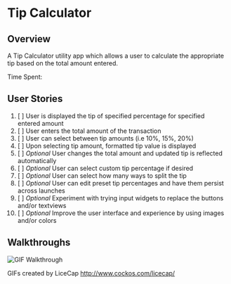
Tip Calculator
====
## Overview
A Tip Calculator utility app which allows a user to calculate the appropriate tip based on the total amount entered.

Time Spent:


## User Stories

1. [ ] User is displayed the tip of specified percentage for specified entered amount
2. [ ] User enters the total amount of the transaction
3. [ ] User can select between tip amounts (i.e 10%, 15%, 20%)
4. [ ] Upon selecting tip amount, formatted tip value is displayed
5. [ ] _Optional_ User changes the total amount and updated tip is reflected automatically
6. [ ] _Optional_ User can select custom tip percentage if desired
7. [ ] _Optional_ User can select how many ways to split the tip
8. [ ] _Optional_ User can edit preset tip percentages and have them persist across launches
9. [ ] _Optional_ Experiment with trying input widgets to replace the buttons and/or textviews
10. [ ] _Optional_ Improve the user interface and experience by using images and/or colors

## Walkthroughs

![GIF Walkthrough](walkthrough-gifs/SimpleToDo.gif)

GIFs created by LiceCap <http://www.cockos.com/licecap/>
